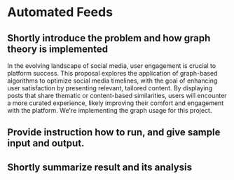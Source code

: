 # Automated Feeds
## Shortly introduce the problem and how graph theory is implemented
In the evolving landscape of social media, user engagement is crucial to platform success. This proposal explores the application of graph-based algorithms to optimize social media timelines, with the goal of enhancing user satisfaction by presenting relevant, tailored content. By displaying posts that share thematic or content-based similarities, users will encounter a more curated experience, likely improving their comfort and engagement with the platform. We're implementing the graph usage for this project. 
## Provide instruction how to run, and give sample input and output. 

## Shortly summarize result and its analysis


